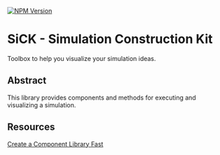 [![NPM Version](https://img.shields.io/npm/v/simulation-construction-kit.svg?style=for-the-badge)](https://www.npmjs.com/package/simulation-construction-kit)

# SiCK - Simulation Construction Kit
Toolbox to help you visualize your simulation ideas.

## Abstract
This library provides components and methods for executing and visualizing a simulation.

## Resources
[Create a Component Library Fast](https://dev.to/receter/how-to-create-a-react-component-library-using-vites-library-mode-4lma)